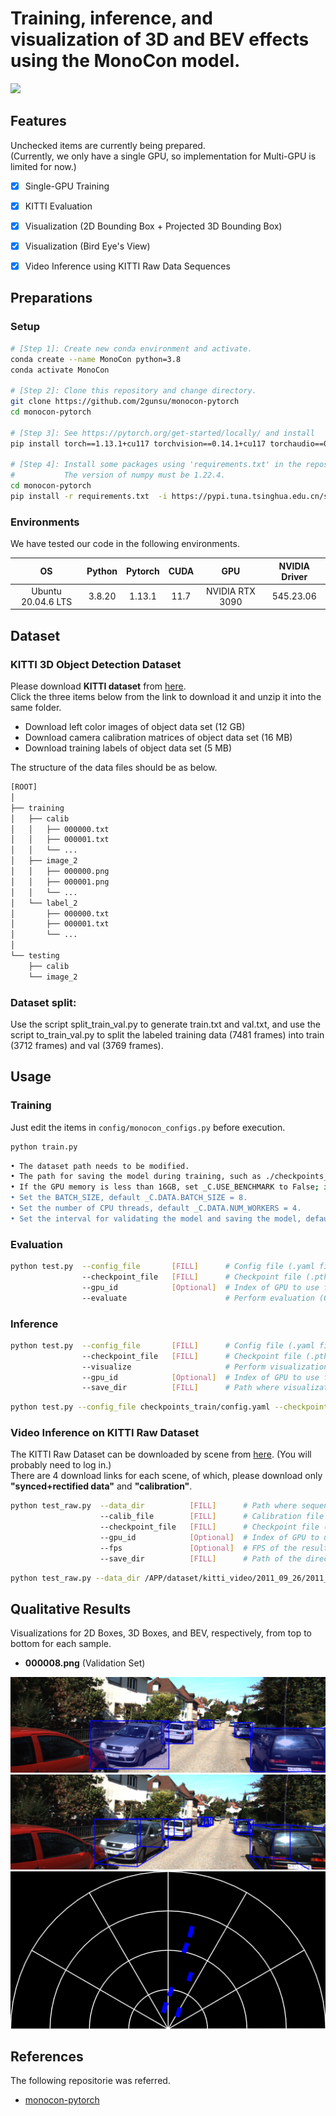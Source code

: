 # Training, inference, and visualization of 3D and BEV effects using the MonoCon model.

 
<img src="save_output/3d.gif"> 

## Features
Unchecked items are currently being prepared.  
(Currently, we only have a single GPU, so implementation for Multi-GPU is limited for now.)
- [x] Single-GPU Training
- [x] KITTI Evaluation
- [x] Visualization (2D Bounding Box + Projected 3D Bounding Box)
- [x] Visualization (Bird Eye's View)
- [x] Video Inference using KITTI Raw Data Sequences


## Preparations

### Setup
```bash
# [Step 1]: Create new conda environment and activate.
conda create --name MonoCon python=3.8
conda activate MonoCon

# [Step 2]: Clone this repository and change directory.
git clone https://github.com/2gunsu/monocon-pytorch
cd monocon-pytorch

# [Step 3]: See https://pytorch.org/get-started/locally/ and install 
pip install torch==1.13.1+cu117 torchvision==0.14.1+cu117 torchaudio==0.13.1 --extra-index-url https://download.pytorch.org/whl/cu117

# [Step 4]: Install some packages using 'requirements.txt' in the repository.
#           The version of numpy must be 1.22.4.
cd monocon-pytorch
pip install -r requirements.txt  -i https://pypi.tuna.tsinghua.edu.cn/simple
```

### Environments
We have tested our code in the following environments.  

| OS                 | Python       | Pytorch      | CUDA         | GPU                   | NVIDIA Driver |
| :----------------: | :----------: | :----------: | :----------: | :-------------------: | :-----------: |
| Ubuntu 20.04.6 LTS | 3.8.20       | 1.13.1       | 11.7         | NVIDIA RTX 3090       | 545.23.06     |



## Dataset
### KITTI 3D Object Detection Dataset
Please download **KITTI dataset** from [here](http://www.cvlibs.net/datasets/kitti/eval_object.php?obj_benchmark=3d).  
Click the three items below from the link to download it and unzip it into the same folder.
- Download left color images of object data set (12 GB)
- Download camera calibration matrices of object data set (16 MB)
- Download training labels of object data set (5 MB)

The structure of the data files should be as below.
```bash
[ROOT]
│
├── training
│   ├── calib
│   │   ├── 000000.txt
│   │   ├── 000001.txt
│   │   └── ...
│   ├── image_2
│   │   ├── 000000.png
│   │   ├── 000001.png
│   │   └── ...
│   └── label_2
│       ├── 000000.txt
│       ├── 000001.txt
│       └── ...
│
└── testing
    ├── calib
    └── image_2
```
### Dataset split: 
Use the script split_train_val.py to generate train.txt and val.txt, and use the script to_train_val.py to split the labeled training data (7481 frames) into train (3712 frames) and val (3769 frames).

## Usage
### Training
Just edit the items in ```config/monocon_configs.py``` before execution.  
```bash
python train.py
```
```bash
• The dataset path needs to be modified.
• The path for saving the model during training, such as ./checkpoints_train, create a checkpoints_train folder.
• If the GPU memory is less than 16GB, set _C.USE_BENCHMARK to False; if it's around 16GB, set it to True.
• Set the BATCH_SIZE, default _C.DATA.BATCH_SIZE = 8.
• Set the number of CPU threads, default _C.DATA.NUM_WORKERS = 4.
• Set the interval for validating the model and saving the model, default _C.PERIOD.EVAL_PERIOD = 10.
```


### Evaluation
```bash
python test.py  --config_file       [FILL]      # Config file (.yaml file)
                --checkpoint_file   [FILL]      # Checkpoint file (.pth file)
                --gpu_id            [Optional]  # Index of GPU to use for testing (Default: 0)
                --evaluate                      # Perform evaluation (Quantitative Results)
```

### Inference
```bash
python test.py  --config_file       [FILL]      # Config file (.yaml file)
                --checkpoint_file   [FILL]      # Checkpoint file (.pth file)
                --visualize                     # Perform visualization (Qualitative Results)
                --gpu_id            [Optional]  # Index of GPU to use for testing (Default: 0)
                --save_dir          [FILL]      # Path where visualization results will be saved to
```
```bash
python test.py --config_file checkpoints_train/config.yaml --checkpoint_file checkpoints_train/checkpoints/epoch_200_final.pth --visualize --save_dir save_output --gpu_id 0
```

### Video Inference on KITTI Raw Dataset
The KITTI Raw Dataset can be downloaded by scene from [here](https://www.cvlibs.net/datasets/kitti/raw_data.php?type=city). (You will probably need to log in.)  
There are 4 download links for each scene, of which, please download only **"synced+rectified data"** and **"calibration"**.
```bash
python test_raw.py  --data_dir          [FILL]      # Path where sequence images are saved
                    --calib_file        [FILL]      # Calibration file ("calib_cam_to_cam.txt")
                    --checkpoint_file   [FILL]      # Checkpoint file (.pth file)
                    --gpu_id            [Optional]  # Index of GPU to use for testing (Default: 0)
                    --fps               [Optional]  # FPS of the result video (Default: 25)
                    --save_dir          [FILL]      # Path of the directory to save the result video
```
```bash
python test_raw.py --data_dir /APP/dataset/kitti_video/2011_09_26/2011_09_26_drive_0005_sync/image_00/data --calib_file /APP/dataset/kitti_video/2011_09_26/calib_cam_to_cam.txt --checkpoint_file checkpoints_train/checkpoints/epoch_200_final.pth --gpu_id 0 --fps 25 --save_dir save_output 
```

## Qualitative Results  
Visualizations for 2D Boxes, 3D Boxes, and BEV, respectively, from top to bottom for each sample.  
- **000008.png** (Validation Set)  
<img src="save_output/2d/000008.png">
<img src="save_output/3d/000008.png">  
<img src="save_output/bev/000008.png">   



## References
The following repositorie was referred.  
- [monocon-pytorch](https://github.com/2gunsu/monocon-pytorch)
